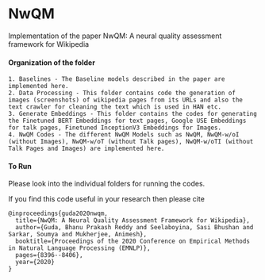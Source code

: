 # NwQM
Implementation of the paper NwQM: A neural quality assessment framework for Wikipedia

#### Organization of the folder
```
1. Baselines - The Baseline models described in the paper are implemented here.
2. Data Processing - This folder contains code the generation of images (screenshots) of wikipedia pages from its URLs and also the text crawler for cleaning the text which is used in HAN etc.
3. Generate Embeddings - This folder contains the codes for generating the Finetuned BERT Embeddings for text pages, Google USE Embeddings for talk pages, Finetuned InceptionV3 Embeddings for Images.
4. NwQM Codes - The different NwQM Models such as NwQM, NwQM-w/oI (without Images), NwQM-w/oT (without Talk pages), NwQM-w/oTI (without Talk Pages and Images) are implemented here.
```
#### To Run

Please look into the individual folders for running the codes.

If you find this code useful in your research then please cite

```
@inproceedings{guda2020nwqm,
  title={NwQM: A Neural Quality Assessment Framework for Wikipedia},
  author={Guda, Bhanu Prakash Reddy and Seelaboyina, Sasi Bhushan and Sarkar, Soumya and Mukherjee, Animesh},
  booktitle={Proceedings of the 2020 Conference on Empirical Methods in Natural Language Processing (EMNLP)},
  pages={8396--8406},
  year={2020}
}
```

